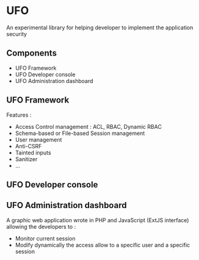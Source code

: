 # UFO

An experimental library for helping developer to implement the application security

## Components
* UFO Framework
* UFO Developer console
* UFO Administration dashboard

## UFO Framework

Features :
- Access Control management : ACL, RBAC, Dynamic RBAC
- Schema-based or File-based Session management
- User management
- Anti-CSRF
- Tainted inputs
- Sanitizer
- ...


## UFO Developer console

## UFO Administration dashboard

A graphic web application wrote in PHP and JavaScript (ExtJS interface) allowing the developers to :
- Monitor current session
- Modify dynamically the access allow to a specific user and a specific session
